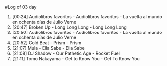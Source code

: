 #Log of 03 day

1. [00:24] Audiolibros favoritos - Audiolibros favoritos - La vuelta al mundo en ochenta días de Julio Verne
1. [20:47] Broken Up - Long Long Long - Long Long Long
1. [20:50] Audiolibros favoritos - Audiolibros favoritos - La vuelta al mundo en ochenta días de Julio Verne
1. [20:52] Cold Beat - Prism - Prism
1. [21:07] Mula - Ella Sabe - Ella Sabe
1. [21:08] DJ Shadow - Our Pathetic Age - Rocket Fuel
1. [21:11] Tomo Nakayama - Get to Know You - Get To Know You

